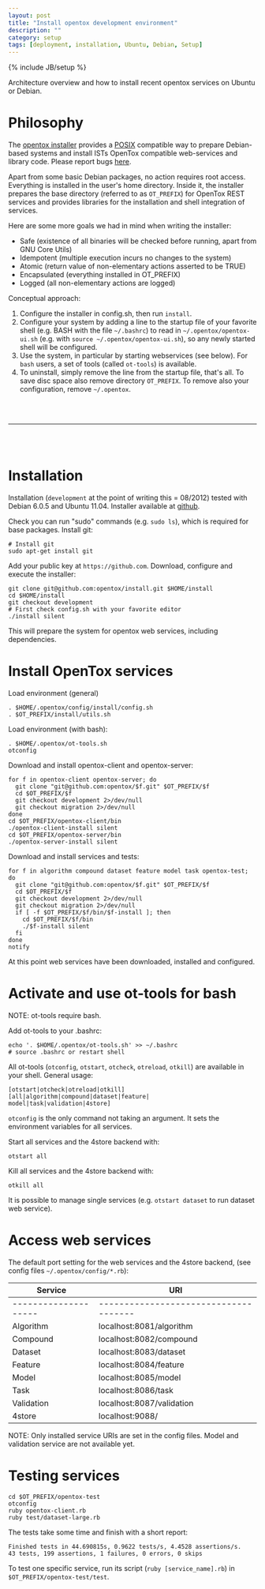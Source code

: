 ```yaml
---
layout: post
title: "Install opentox development environment"
description: ""
category: setup
tags: [deployment, installation, Ubuntu, Debian, Setup]
---
```

{% include JB/setup %}

Architecture overview and how to install recent opentox services on Ubuntu or Debian.

# Philosophy

The [opentox installer](https://github.com/opentox/install/tree/development) provides a [POSIX](http://en.wikipedia.org/wiki/POSIX) compatible way to prepare Debian-based systems and install ISTs OpenTox compatible web-services and library code. Please report bugs [here](http://github.com/opentox/install).

Apart from some basic Debian packages, no action requires root access. Everything is installed in the user's home directory. Inside it, the installer prepares the base directory (referred to as `OT_PREFIX`) for OpenTox REST services and provides libraries for the installation and shell integration of services. 

Here are some more goals we had in mind when writing the installer:

- Safe (existence of all binaries will be checked before running, apart from GNU Core Utils)
- Idempotent (multiple execution incurs no changes to the system)
- Atomic (return value of non-elementary actions asserted to be TRUE)
- Encapsulated (everything installed in OT_PREFIX)
- Logged (all non-elementary actions are logged)

Conceptual approach:

1. Configure the installer in config.sh, then run `install`. 
2. Configure your system by adding a line to the startup file of your favorite shell (e.g. BASH with the file `~/.bashrc`) to read in `~/.opentox/opentox-ui.sh` (e.g. with `source ~/.opentox/opentox-ui.sh`), so any newly started shell will be configured. 
3. Use the system, in particular by starting webservices (see below). For `bash` users, a set of tools (called `ot-tools`) is available.
4. To uninstall, simply remove the line from the startup file, that's all. To save disc space also remove directory `OT_PREFIX`. To remove also your configuration, remove `~/.opentox`.

<br>
<br>
<hr>
<br>
<br>

# Installation

Installation (`development` at the point of writing this = 08/2012) tested with Debian 6.0.5 and Ubuntu 11.04. Installer available at [github](https://github.com/opentox/install).

Check you can run "sudo" commands (e.g. `sudo ls`), which is required for base packages. Install git:

    # Install git
    sudo apt-get install git 

Add your public key at `https://github.com`. Download, configure and execute the installer:

    git clone git@github.com:opentox/install.git $HOME/install
    cd $HOME/install
    git checkout development
    # First check config.sh with your favorite editor
    ./install silent

This will prepare the system for opentox web services, including dependencies. 

# Install OpenTox services

Load environment (general)

    . $HOME/.opentox/config/install/config.sh
    . $OT_PREFIX/install/utils.sh
    
Load environment (with bash):

    . $HOME/.opentox/ot-tools.sh
    otconfig

Download and install opentox-client and opentox-server:
    
    for f in opentox-client opentox-server; do 
      git clone "git@github.com:opentox/$f.git" $OT_PREFIX/$f
      cd $OT_PREFIX/$f
      git checkout development 2>/dev/null
      git checkout migration 2>/dev/null
    done 
    cd $OT_PREFIX/opentox-client/bin 
    ./opentox-client-install silent
    cd $OT_PREFIX/opentox-server/bin
    ./opentox-server-install silent

Download and install services and tests:

    for f in algorithm compound dataset feature model task opentox-test; do
      git clone "git@github.com:opentox/$f.git" $OT_PREFIX/$f
      cd $OT_PREFIX/$f
      git checkout development 2>/dev/null
      git checkout migration 2>/dev/null
      if [ -f $OT_PREFIX/$f/bin/$f-install ]; then
        cd $OT_PREFIX/$f/bin
        ./$f-install silent
      fi
    done
    notify

At this point web services have been downloaded, installed and configured.   
    

# Activate and use ot-tools for bash

NOTE: ot-tools require bash.

Add ot-tools to your .bashrc:

    echo '. $HOME/.opentox/ot-tools.sh' >> ~/.bashrc
    # source .bashrc or restart shell

All ot-tools (`otconfig`, `otstart`, `otcheck`, `otreload`, `otkill`) are available in your shell. General usage: 

    [otstart|otcheck|otreload|otkill] [all|algorithm|compound|dataset|feature|
    model|task|validation|4store]

`otconfig` is the only command not taking an argument. It sets the environment variables for all services. 

Start all services and the 4store backend with:

    otstart all 

Kill all services and the 4store backend with:
    
    otkill all

It is possible to manage single services (e.g. `otstart dataset` to run dataset web service). 

# Access web services

The default port setting for the web services and the 4store backend,  (see config files `~/.opentox/config/*.rb`):

| Service | URI | 
| ------ | ------ |
| --------------------  | ------------------------------------- |
| Algorithm | localhost:8081/algorithm | 
| Compound | localhost:8082/compound |
| Dataset | localhost:8083/dataset |
| Feature | localhost:8084/feature |
| Model | localhost:8085/model |
| Task | localhost:8086/task |
| Validation | localhost:8087/validation |
| 4store | localhost:9088/ |

NOTE: Only installed service URIs are set in the config files. Model and validation service are not available yet. 

# Testing services

    cd $OT_PREFIX/opentox-test
    otconfig
    ruby opentox-client.rb
    ruby test/dataset-large.rb


The tests take some time and finish with a short report:

    Finished tests in 44.690815s, 0.9622 tests/s, 4.4528 assertions/s.
    43 tests, 199 assertions, 1 failures, 0 errors, 0 skips

To test one specific service, run its script (`ruby [service_name].rb`) in `$OT_PREFIX/opentox-test/test`.
